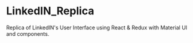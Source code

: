 # LinkedIN_Replica
Replica of LinkedIN's User Interface using React &amp; Redux with Material UI and components.

